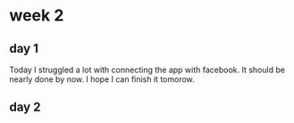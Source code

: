 # week 2

## day 1
Today I struggled a lot with connecting the app with facebook. It should be nearly done by now. I hope I can finish it tomorow.

## day 2
